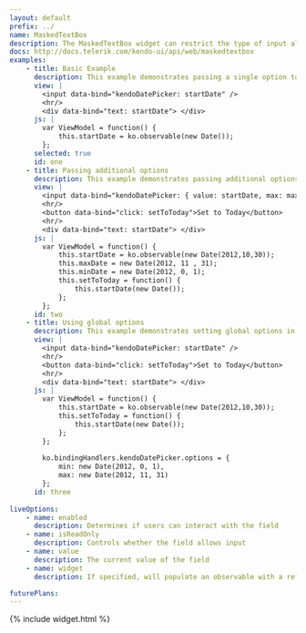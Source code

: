 ```yaml
---
layout: default
prefix: ../
name: MaskedTextBox
description: The MaskedTextBox widget can restrict the type of input allowed by a user.
docs: http://docs.telerik.com/kendo-ui/api/web/maskedtextbox
examples:
    - title: Basic Example
      description: This example demonstrates passing a single option to bind against the value of the DatePicker widget.
      view: |
        <input data-bind="kendoDatePicker: startDate" />
        <hr/>
        <div data-bind="text: startDate"> </div>
      js: |
        var ViewModel = function() {
            this.startDate = ko.observable(new Date());
        };
      selected: true
      id: one
    - title: Passing additional options
      description: This example demonstrates passing additional options in the data-bind attribute with *value* now being explicitly specified. The *setToToday* button makes an update to the view model to show that the widget responds accordingly.
      view: |
        <input data-bind="kendoDatePicker: { value: startDate, max: maxDate, min: minDate }" />
        <hr/>
        <button data-bind="click: setToToday">Set to Today</button>
        <hr/>
        <div data-bind="text: startDate"> </div>
      js: |
        var ViewModel = function() {
            this.startDate = ko.observable(new Date(2012,10,30));
            this.maxDate = new Date(2012, 11 , 31);
            this.minDate = new Date(2012, 0, 1);
            this.setToToday = function() {
                this.startDate(new Date());
            };
        };
      id: two
    - title: Using global options
      description: This example demonstrates setting global options in *ko.bindingHandlers.kendoDatePicker.options*. This helps to simplify the markup for settings that can be used as a default for all instances of this widget.
      view: |
        <input data-bind="kendoDatePicker: startDate" />
        <hr/>
        <button data-bind="click: setToToday">Set to Today</button>
        <hr/>
        <div data-bind="text: startDate"> </div>
      js: |
        var ViewModel = function() {
            this.startDate = ko.observable(new Date(2012,10,30));
            this.setToToday = function() {
                this.startDate(new Date());
            };
        };
        
        ko.bindingHandlers.kendoDatePicker.options = {
            min: new Date(2012, 0, 1),
            max: new Date(2012, 11, 31)
        };
      id: three
      
liveOptions:
    - name: enabled
      description: Determines if users can interact with the field
    - name: isReadOnly
      description: Controls whether the field allows input
    - name: value
      description: The current value of the field
    - name: widget
      description: If specified, will populate an observable with a reference to the actual widget

futurePlans:
---
```


{% include widget.html %}
